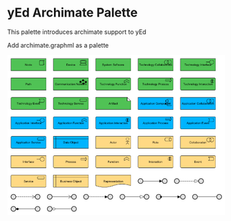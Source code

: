 # yEd Archimate Palette

This palette introduces archimate support to yEd

Add archimate.graphml as a palette

![example](Example.png)
